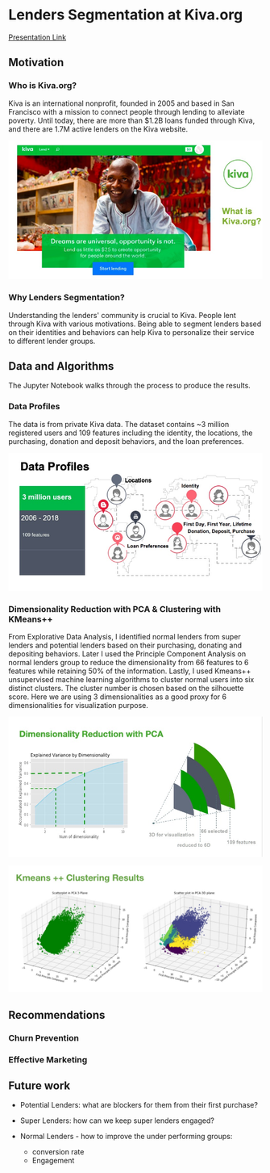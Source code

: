 # Lenders Segmentation at Kiva.org

[Presentation Link](https://docs.google.com/presentation/d/e/2PACX-1vTGus_OgudE6i2v9zcD-lBMmpm-x1KvW-vm2aWhnBZq8nOLBbJDvF_ZTIoM_Z68jMsoKUb7y9liV29f/pub?start=true&loop=false&delayms=3000)



## Motivation

### Who is Kiva.org?
Kiva is an international nonprofit, founded in 2005 and based in San Francisco with a mission to connect people through lending to alleviate poverty. Until today, there are more than $1.2B loans funded through Kiva, and there are 1.7M active lenders on the Kiva website.

![Kiva](https://github.com/liyouzhang/Lender_Segmentations_Kiva/blob/master/pics/kiva.jpg "slide from presentation")

### Why Lenders Segmentation?
Understanding the lenders' community is crucial to Kiva. People lent through Kiva with various motivations. Being able to segment lenders based on their identities and behaviors can help Kiva to personalize their service to different lender groups.

## Data and Algorithms

The Jupyter Notebook walks through the process to produce the results.

### Data Profiles
The data is from private Kiva data. The dataset contains ~3 million registered users and 109 features including the identity, the locations, the purchasing, donation and deposit behaviors, and the loan preferences.

![Data Profile](https://github.com/liyouzhang/Lender_Segmentations_Kiva/blob/master/pics/data_profiles.jpg "slide from presentation")


### Dimensionality Reduction with PCA & Clustering with KMeans++

From  Explorative Data Analysis, I identified normal lenders from super lenders and potential lenders based on their purchasing, donating and depositing behaviors. Later I used the Principle Component Analysis on normal lenders group to reduce the dimensionality from 66 features to 6 features while retaining 50% of the information. Lastly, I used Kmeans++ unsupervised machine learning algorithms to cluster normal users into six distinct clusters. The cluster number is chosen based on the silhouette score. Here we are using 3 dimensionalities as a good proxy for 6 dimensionalities for visualization purpose.

![PCA](https://github.com/liyouzhang/Lender_Segmentations_Kiva/blob/master/pics/PCA.jpg "slide from presentation")

![Kmeans++](https://github.com/liyouzhang/Lender_Segmentations_Kiva/blob/master/pics/clustering.jpg "slide from presentation")


## Recommendations

### Churn Prevention

### Effective Marketing

## Future work
 - Potential Lenders: what are blockers for them from their first purchase?

- Super Lenders: how can we keep super lenders engaged?

- Normal Lenders - how to improve the under performing groups:
    - conversion rate 
    - Engagement


